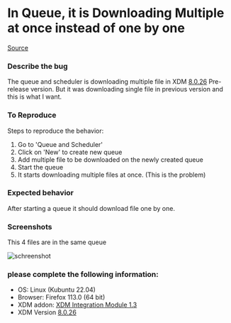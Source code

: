 # In Queue, it is Downloading Multiple at once instead of one by one

[Source](https://github.com/subhra74/xdm/issues/1047)

### **Describe the bug**
The queue and scheduler is downloading multiple file in XDM [8.0.26](https://github.com/subhra74/xdm/releases/tag/8.0.26) Pre-release version. But it was downloading single file in previous version and this is what I want.

### **To Reproduce**
Steps to reproduce the behavior:
1. Go to 'Queue and Scheduler'
2. Click on 'New' to create new queue
3. Add multiple file to be downloaded on the newly created queue
4. Start the queue
5. It starts downloading multiple files at once. (This is the problem)

### **Expected behavior**
After starting a queue it should download file one by one.

### **Screenshots**
This 4 files are in the same queue


![schreenshot](https://cdn.jsdelivr.net/gh/jashezan/Public-Resources-Holder@main/Github-issues/xdm/xdm-github-issue.png)

### **please complete the following information:**
 - OS: Linux (Kubuntu 22.04)
 - Browser: Firefox 113.0 (64 bit)
 - XDM addon: [XDM Integration Module 1.3](https://addons.mozilla.org/en-US/firefox/addon/xdm-integration-module/)
 - XDM Version [8.0.26](https://github.com/subhra74/xdm/releases/tag/8.0.26)

